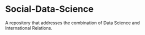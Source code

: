 # Social-Data-Science
A repository that addresses the combination of Data Science and International Relations.
